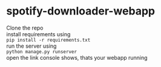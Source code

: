 # spotify-downloader-webapp
Clone the repo <br>
install requirements using <br>
`pip install -r requirements.txt` <br>
run the server using <br>
`python manage.py runserver` <br>
open the link console shows, thats your webapp running
